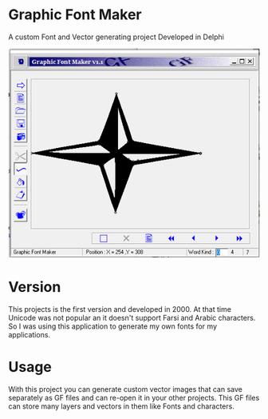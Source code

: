 
# Graphic Font Maker
A custom Font and Vector generating project Developed in Delphi

![Graphic Font Maker](main.png)

# Version
This projects is the first version and developed in 2000. At that time Unicode was not popular an it doesn't support Farsi and Arabic characters. So I was using this application to generate my own fonts for my applications.

# Usage
With this project you can generate custom vector images that can save separately as GF files and can re-open it in your other projects. This GF files can store many layers and vectors in them like Fonts and characters.




